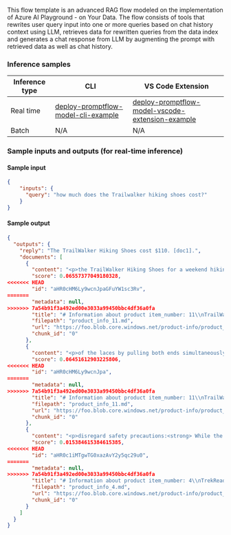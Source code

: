 This flow template is an advanced RAG flow modeled on the implementation of Azure AI Playground - on Your Data. The flow consists of tools that rewrites user query input into one or more queries based on chat history context using LLM, retrieves data for rewritten queries from the data index and generates a chat response from LLM by augmenting the prompt with retrieved data as well as chat history.

### Inference samples

Inference type|CLI|VS Code Extension
|--|--|--|
Real time|<a href="https://microsoft.github.io/promptflow/how-to-guides/deploy-a-flow/index.html" target="_blank">deploy-promptflow-model-cli-example</a>|<a href="https://microsoft.github.io/promptflow/how-to-guides/deploy-a-flow/index.html" target="_blank">deploy-promptflow-model-vscode-extension-example</a>
Batch | N/A | N/A

### Sample inputs and outputs (for real-time inference)

#### Sample input
```json
{
    "inputs": {
      "query": "how much does the Trailwalker hiking shoes cost?"
    }
}
```

#### Sample output
```json
{
  "outputs": {
    "reply": "The TrailWalker Hiking Shoes cost $110. [doc1].",
    "documents": [
      {
        "content": "<p>the TrailWalker Hiking Shoes for a weekend hiking trip, and they exceeded my expectations. The fit is comfortable, providing excellent support throughout the journey. The traction is impressive, allowing me to confidently tackle various terrains. The shoes are also durable, showing no signs of wear after a challenging hike. My only minor complaint is that they could provide slightly more cushioning for longer treks. Overall, these shoes are a reliable choice for outdoor enthusiasts.\\n\\n2) <strong>Rating:</strong> 5\\n</p>",
        "score": 0.06557377049180328,
<<<<<<< HEAD
        "id": "aHR0cHM6Ly9wcnJpaGFuYW1sc3Rv",
=======
        "metadata": null,
>>>>>>> 7a54b91f3a492ed00e3033a99450bbc4df36a0fa
        "title": "# Information about product item_number: 11\\nTrailWalker Hiking Shoes, price $110",
        "filepath": "product_info_11.md",
        "url": "https://foo.blob.core.windows.net/product-info/product_info_11.md",
        "chunk_id": "0"
      },
      {
        "content": "<p>of the laces by pulling both ends simultaneously. Find the desired tightness and comfort level.\\n4. Push the lace lock down to secure the laces in place.\\n5. Tuck any excess lace into the lace pocket for safety and to prevent tripping.\\n\\nNote: It's recommended to wear hiking socks for the best fit and to prevent blisters or discomfort.\\n\\n</p>",
        "score": 0.06451612903225806,
<<<<<<< HEAD
        "id": "aHR0cHM6Ly9wcnJpa",
=======
        "metadata": null,
>>>>>>> 7a54b91f3a492ed00e3033a99450bbc4df36a0fa
        "title": "# Information about product item_number: 11\\nTrailWalker Hiking Shoes, price $110",
        "filepath": "product_info_11.md",
        "url": "https://foo.blob.core.windows.net/product-info/product_info_11.md",
        "chunk_id": "0"
      },
      {
        "content": "<p>disregard safety precautions:<strong> While the TrekReady Hiking Boots provide support and protection, they do not guarantee immunity from accidents or injuries. Always exercise caution and follow proper hiking safety guidelines, such as using trekking poles, wearing appropriate clothing, and being aware of your surroundings.\\n</p>",
        "score": 0.015384615384615385,
<<<<<<< HEAD
        "id": "aHR0c1iMTgwTG0xazAvY2y5qc29u0",
=======
        "metadata": null,
>>>>>>> 7a54b91f3a492ed00e3033a99450bbc4df36a0fa
        "title": "# Information about product item_number: 4\\nTrekReady Hiking Boots, price $140",
        "filepath": "product_info_4.md",
        "url": "https://foo.blob.core.windows.net/product-info/product_info_4.md",
        "chunk_id": "0"
      }
    ]
  }
}
```
